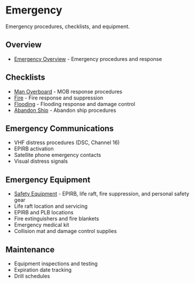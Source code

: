 
# Emergency

Emergency procedures, checklists, and equipment.

## Overview

- [Emergency Overview](overview.md) - Emergency procedures and response

## Checklists

- [Man Overboard](checklists/mob.md) - MOB response procedures
- [Fire](checklists/fire.md) - Fire response and suppression
- [Flooding](checklists/flooding.md) - Flooding response and damage control
- [Abandon Ship](checklists/abandon-ship.md) - Abandon ship procedures

## Emergency Communications

- VHF distress procedures (DSC, Channel 16)
- EPIRB activation
- Satellite phone emergency contacts
- Visual distress signals

## Emergency Equipment

- [Safety Equipment](equipment/index.md) - EPIRB, life raft, fire suppression, and personal safety gear
- Life raft location and servicing
- EPIRB and PLB locations
- Fire extinguishers and fire blankets
- Emergency medical kit
- Collision mat and damage control supplies

## Maintenance

- Equipment inspections and testing
- Expiration date tracking
- Drill schedules
